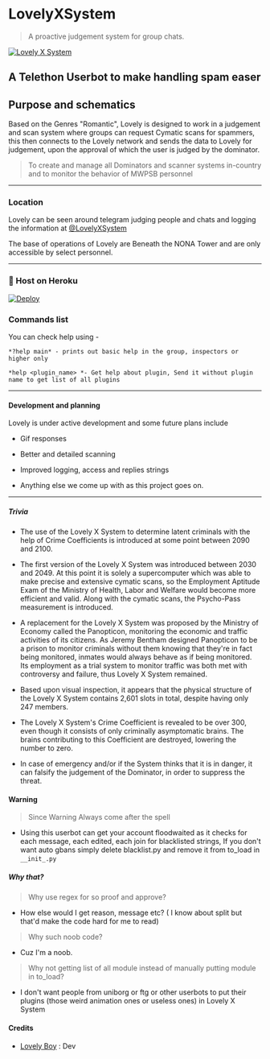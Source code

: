 # LovelyXSystem

> A proactive judgement system for group chats.

[![Lovely X System](https://telegra.ph/file/3bbc9e24b2573522af2e0.jpg "Lovely X System")](https://github.com/Hodacka/Lovely-System "LovelyXSystem")

## A Telethon Userbot to make handling spam easer

## Purpose and schematics

Based on the Genres "Romantic", Lovely is designed to work in a judgement and scan system where groups can request Cymatic scans for spammers, this then connects to the Lovely network and sends the data to Lovely for judgement, upon the approval of which the user is judged by the dominator.

> To create and manage all Dominators and scanner systems in-country and to monitor the behavior of MWPSB personnel

------------

### Location

Lovely can be seen around telegram judging people and chats and logging the information at [@LovelyXSystem](http://t.me/LovelyXSystem_Scanner "@LovelyXSystem")

The base of operations of Lovely are Beneath the NONA Tower and are only accessible by select personnel.

------------

### 💜 Host on Heroku
[![Deploy](https://www.herokucdn.com/deploy/button.svg)](https://heroku.com/deploy?template=https://github.com/Hodacka/LovelyXSystem.git)

### Commands list

You can check help using -

    *?help main* - prints out basic help in the group, inspectors or higher only

    *help <plugin_name> *- Get help about plugin, Send it without plugin name to get list of all plugins

------------

#### Development and planning

 Lovely is under active development and some future plans include

- Gif responses

- Better and detailed scanning

- Improved logging, access and replies strings

- Anything else we come up with as this project goes on.

------------

##### Trivia

- The use of the Lovely X System to determine latent criminals with the help of Crime Coefficients is introduced at some point between 2090 and 2100.

- The first version of the Lovely X System was introduced between 2030 and 2049. At this point it is solely a supercomputer which was able to make precise and extensive cymatic scans, so the Employment Aptitude Exam of the Ministry of Health, Labor and Welfare would become more efficient and valid. Along with the cymatic scans, the Psycho-Pass measurement is introduced.

- A replacement for the Lovely X System was proposed by the Ministry of Economy called the Panopticon, monitoring the economic and traffic activities of its citizens. As Jeremy Bentham designed Panopticon to be a prison to monitor criminals without them knowing that they're in fact being monitored, inmates would always behave as if being monitored. Its employment as a trial system to monitor traffic was both met with controversy and failure, thus Lovely X System remained.

- Based upon visual inspection, it appears that the physical structure of the Lovely X System contains 2,601 slots in total, despite having only 247 members.

- The Lovely X System's Crime Coefficient is revealed to be over 300, even though it consists of only criminally asymptomatic brains. The brains contributing to this Coefficient are destroyed, lowering the number to zero.

- In case of emergency and/or if the System thinks that it is in danger, it can falsify the judgement of the Dominator, in order to suppress the threat.

#### Warning

> Since Warning Always come after the spell

- Using this userbot can get your account floodwaited as it checks for each message, each edited, each join for blacklisted strings, If you don't want auto gbans simply delete blacklist.py and remove it from to_load in `__init_.py`

##### Why that?

>Why use regex for so proof and approve?

- How else would I get reason, message etc? ( I know about split but that'd make the code hard for me to read)

>Why such noob code?

- Cuz I'm a noob.

>Why not getting list of all module instead of manually putting module in to_load?

- I don't want people from uniborg or ftg or other userbots to put their plugins (those weird animation ones or useless ones) in Lovely X System

#### Credits

- [Lovely Boy](https://github.com/Hodacka) : Dev

